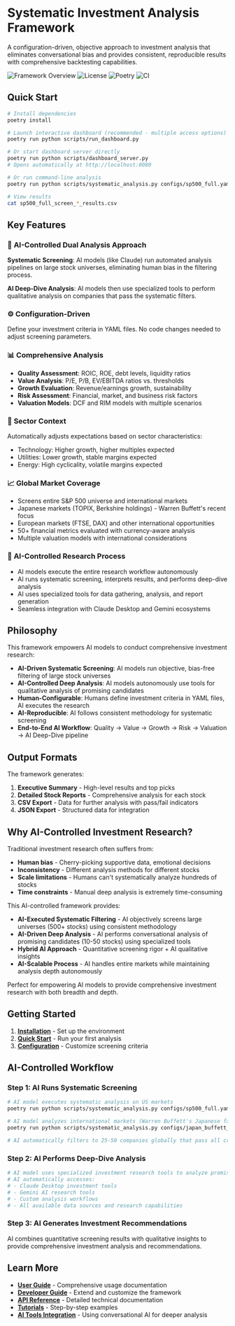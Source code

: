 # Systematic Investment Analysis Framework

A configuration-driven, objective approach to investment analysis that eliminates conversational bias and provides consistent, reproducible results with comprehensive backtesting capabilities.

![Framework Overview](https://img.shields.io/badge/Python-3.12%2B-blue)
![License](https://img.shields.io/badge/License-MIT-green)
![Poetry](https://img.shields.io/badge/Dependency%20Management-Poetry-blue)
![CI](https://img.shields.io/badge/CI-GitHub%20Actions-green)

## Quick Start

```bash
# Install dependencies
poetry install

# Launch interactive dashboard (recommended - multiple access options)
poetry run python scripts/run_dashboard.py

# Or start dashboard server directly
poetry run python scripts/dashboard_server.py
# Opens automatically at http://localhost:8080

# Or run command-line analysis
poetry run python scripts/systematic_analysis.py configs/sp500_full.yaml --save-csv

# View results
cat sp500_full_screen_*_results.csv
```

## Key Features

### 🎯 **AI-Controlled Dual Analysis Approach**
**Systematic Screening**: AI models (like Claude) run automated analysis pipelines on large stock universes, eliminating human bias in the filtering process.

**AI Deep-Dive Analysis**: AI models then use specialized tools to perform qualitative analysis on companies that pass the systematic filters.

### ⚙️ **Configuration-Driven**
Define your investment criteria in YAML files. No code changes needed to adjust screening parameters.

### 📊 **Comprehensive Analysis**
- **Quality Assessment**: ROIC, ROE, debt levels, liquidity ratios
- **Value Analysis**: P/E, P/B, EV/EBITDA ratios vs. thresholds  
- **Growth Evaluation**: Revenue/earnings growth, sustainability
- **Risk Assessment**: Financial, market, and business risk factors
- **Valuation Models**: DCF and RIM models with multiple scenarios

### 🏢 **Sector Context**
Automatically adjusts expectations based on sector characteristics:
- Technology: Higher growth, higher multiples expected
- Utilities: Lower growth, stable margins expected  
- Energy: High cyclicality, volatile margins expected

### 📈 **Global Market Coverage**
- Screens entire S&P 500 universe and international markets
- Japanese markets (TOPIX, Berkshire holdings) - Warren Buffett's recent focus
- European markets (FTSE, DAX) and other international opportunities
- 50+ financial metrics evaluated with currency-aware analysis
- Multiple valuation models with international considerations

### 🤖 **AI-Controlled Research Process**
- AI models execute the entire research workflow autonomously
- AI runs systematic screening, interprets results, and performs deep-dive analysis
- AI uses specialized tools for data gathering, analysis, and report generation
- Seamless integration with Claude Desktop and Gemini ecosystems

## Philosophy

This framework empowers AI models to conduct comprehensive investment research:

- **AI-Driven Systematic Screening**: AI models run objective, bias-free filtering of large stock universes
- **AI-Controlled Deep Analysis**: AI models autonomously use tools for qualitative analysis of promising candidates  
- **Human-Configurable**: Humans define investment criteria in YAML files, AI executes the research
- **AI-Reproducible**: AI follows consistent methodology for systematic screening
- **End-to-End AI Workflow**: Quality → Value → Growth → Risk → Valuation → AI Deep-Dive pipeline

## Output Formats

The framework generates:

1. **Executive Summary** - High-level results and top picks
2. **Detailed Stock Reports** - Comprehensive analysis for each stock
3. **CSV Export** - Data for further analysis with pass/fail indicators
4. **JSON Export** - Structured data for integration

## Why AI-Controlled Investment Research?

Traditional investment research often suffers from:

- **Human bias** - Cherry-picking supportive data, emotional decisions
- **Inconsistency** - Different analysis methods for different stocks  
- **Scale limitations** - Humans can't systematically analyze hundreds of stocks
- **Time constraints** - Manual deep analysis is extremely time-consuming

This AI-controlled framework provides:

- **AI-Executed Systematic Filtering** - AI objectively screens large universes (500+ stocks) using consistent methodology
- **AI-Driven Deep Analysis** - AI performs conversational analysis of promising candidates (10-50 stocks) using specialized tools
- **Hybrid AI Approach** - Quantitative screening rigor + AI qualitative insights
- **AI-Scalable Process** - AI handles entire markets while maintaining analysis depth autonomously

Perfect for empowering AI models to provide comprehensive investment research with both breadth and depth.

## Getting Started

1. **[Installation](getting-started/installation.md)** - Set up the environment
2. **[Quick Start](getting-started/quickstart.md)** - Run your first analysis
3. **[Configuration](getting-started/configuration.md)** - Customize screening criteria

## AI-Controlled Workflow

### Step 1: AI Runs Systematic Screening
```bash
# AI model executes systematic analysis on US markets
poetry run python scripts/systematic_analysis.py configs/sp500_full.yaml --save-csv

# AI model analyzes international markets (Warren Buffett's Japanese favorites)
poetry run python scripts/systematic_analysis.py configs/japan_buffett_favorites.yaml --save-csv

# AI automatically filters to 25-50 companies globally that pass all criteria
```

### Step 2: AI Performs Deep-Dive Analysis
```bash
# AI model uses specialized investment research tools to analyze promising candidates
# AI automatically accesses:
# - Claude Desktop investment tools
# - Gemini AI research tools  
# - Custom analysis workflows
# - All available data sources and research capabilities
```

### Step 3: AI Generates Investment Recommendations
AI combines quantitative screening results with qualitative insights to provide comprehensive investment analysis and recommendations.

## Learn More

- **[User Guide](user-guide/overview.md)** - Comprehensive usage documentation
- **[Developer Guide](developer-guide/architecture.md)** - Extend and customize the framework
- **[API Reference](api-reference/pipeline.md)** - Detailed technical documentation
- **[Tutorials](tutorials/basic-screening.md)** - Step-by-step examples
- **[AI Tools Integration](tutorials/ai-tools.md)** - Using conversational AI for deeper analysis